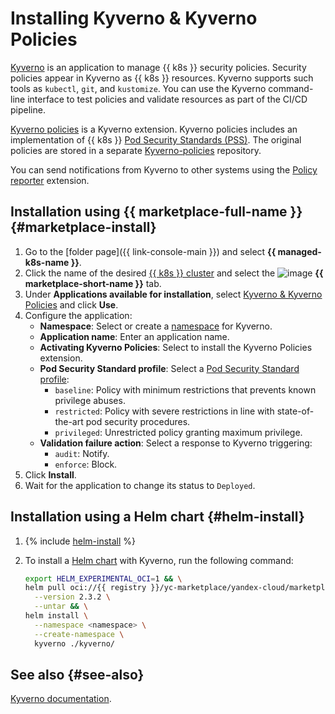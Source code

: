 # Installing Kyverno & Kyverno Policies

[Kyverno](https://kyverno.io) is an application to manage {{ k8s }} security policies. Security policies appear in Kyverno as {{ k8s }} resources. Kyverno supports such tools as `kubectl`, `git`, and `kustomize`. You can use the Kyverno command-line interface to test policies and validate resources as part of the CI/CD pipeline.

[Kyverno policies](https://github.com/kyverno/kyverno/tree/main/charts/kyverno-policies) is a Kyverno extension. Kyverno policies includes an implementation of {{ k8s }} [Pod Security Standards (PSS)](https://kubernetes.io/docs/concepts/security/pod-security-standards/). The original policies are stored in a separate [Kyverno-policies](https://github.com/kyverno/policies/tree/main/pod-security) repository.

You can send notifications from Kyverno to other systems using the [Policy reporter](/marketplace/products/yc/policy-reporter) extension.

## Installation using {{ marketplace-full-name }} {#marketplace-install}

1. Go to the [folder page]({{ link-console-main }}) and select **{{ managed-k8s-name }}**.
1. Click the name of the desired [{{ k8s }} cluster](../../concepts/index.md#kubernetes-cluster) and select the ![image](../../../_assets/marketplace.svg) **{{ marketplace-short-name }}** tab.
1. Under **Applications available for installation**, select [Kyverno & Kyverno Policies](/marketplace/products/yc/kyverno) and click **Use**.
1. Configure the application:
   * **Namespace**: Select or create a [namespace](../../concepts/index.md#namespace) for Kyverno.
   * **Application name**: Enter an application name.
   * **Activating Kyverno Policies**: Select to install the Kyverno Policies extension.
   * **Pod Security Standard profile**: Select a [Pod Security Standard profile](https://kubernetes.io/docs/concepts/security/pod-security-standards/):
      * `baseline`: Policy with minimum restrictions that prevents known privilege abuses.
      * `restricted`: Policy with severe restrictions in line with state-of-the-art pod security procedures.
      * `privileged`: Unrestricted policy granting maximum privilege.
   * **Validation failure action**: Select a response to Kyverno triggering:
      * `audit`: Notify.
      * `enforce`: Block.
1. Click **Install**.
1. Wait for the application to change its status to `Deployed`.

## Installation using a Helm chart {#helm-install}

1. {% include [helm-install](../../../_includes/managed-kubernetes/helm-install.md) %}

1. To install a [Helm chart](https://helm.sh/docs/topics/charts/) with Kyverno, run the following command:

   ```bash
   export HELM_EXPERIMENTAL_OCI=1 && \
   helm pull oci://{{ registry }}/yc-marketplace/yandex-cloud/marketplace/charts/kyverno \
     --version 2.3.2 \
     --untar && \
   helm install \
     --namespace <namespace> \
     --create-namespace \
     kyverno ./kyverno/
   ```

## See also {#see-also}

[Kyverno documentation](https://kyverno.io/docs/).